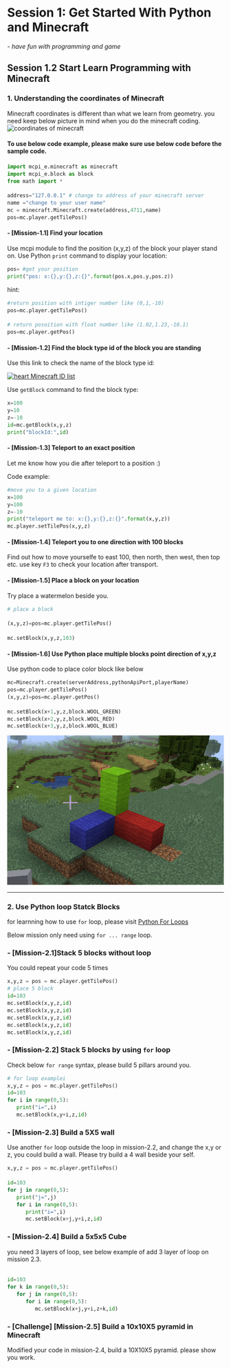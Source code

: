 # Session 1: Get Started With Python and Minecraft

  *- have fun with programming and game*

## Session 1.2 Start Learn Programming with Minecraft

### 1. Understanding the coordinates of Minecraft

Minecraft coordinates is different than what we learn from geometry. you need keep below picture in mind when you do the minecraft coding.
![coordinates of minecraft](https://stoneskin.github.io/python-minecraft/documents/minecraft_Coordinates.png)

#### To use below code example, please make sure use below code before the sample code.

```python
import mcpi_e.minecraft as minecraft
import mcpi_e.block as block
from math import *

address="127.0.0.1" # change to address of your minecraft server
name ="change to your user name"
mc = minecraft.Minecraft.create(address,4711,name)
pos=mc.player.getTilePos()
```

#### - [Mission-1.1] Find your location

Use mcpi module to find the position (x,y,z) of the block your player stand on.
Use Python `print` command to display your location:

```python
pos= #get your position
print("pos: x:{},y:{},z:{}".format(pos.x,pos.y,pos.z))
```

hint:

```python
#return position with intiger number like (0,1,-10)
pos=mc.player.getTilePos()

# return posoition with float number like (1.02,1.23,-10.1)
pos=mc.player.getPos()
```

#### - [Mission-1.2] Find the block type id of the block you are standing

Use this link to check the name of the block type id:

[![heart](https://stoneskin.github.io/python-minecraft/documents/heart.png) Minecraft ID list](https://minecraft-ids.grahamedgecombe.com/)

Use `getBlock` command to find the block type:

```python
x=100
y=10
z=-10
id=mc.getBlock(x,y,z)
print("blockId:",id)
```

#### - [Mission-1.3] Teleport to an exact position

Let me know how you die after teleport to a position :)

Code example:

```python
#move you to a given location
x=100
y=100
z=-10
print("teleport me to: x:{},y:{},z:{}".format(x,y,z))
mc.player.setTilePos(x,y,z)
```

#### - [Mission-1.4] Teleport you to one direction with 100 blocks

Find out how to move yourselfe to east 100, then north, then west, then top etc.
use key `F3` to check your location after transport.

#### - [Mission-1.5] Place a block on your location

Try place a watermelon beside you.

```python
# place a block

(x,y,z)=pos=mc.player.getTilePos()

mc.setBlock(x,y,z,103)

```

#### - [Mission-1.6] Use Python place multiple blocks point direction of x,y,z

Use python code to place color block like below

```python
mc=Minecraft.create(serverAddress,pythonApiPort,playerName)
pos=mc.player.getTilePos()
(x,y,z)=pos=mc.player.getPos()

mc.setBlock(x+1,y,z,block.WOOL_GREEN)
mc.setBlock(x+2,y,z,block.WOOL_RED)
mc.setBlock(x+3,y,z,block.WOOL_BLUE)
```

![xyz](xyz.jpg)

------

### 2. Use Python loop Statck Blocks

for learnning how to use `for` loop, please visit [Python For Loops](https://www.w3schools.com/python/python_for_loops.asp)

Below mission only need using `for ... range` loop.

### - [Mission-2.1]Stack 5 blocks without loop

You could repeat your code 5 times

```python
x,y,z = pos = mc.player.getTilePos()
# place 5 block
id=103
mc.setBlock(x,y,z,id)
mc.setBlock(x,y,z,id)
mc.setBlock(x,y,z,id)
mc.setBlock(x,y,z,id)
mc.setBlock(x,y,z,id)
```

### - [Mission-2.2] Stack 5 blocks by using `for` loop

Check below `for range` syntax,  please build 5 pillars around you.

```python
# for loop examplei
x,y,z = pos = mc.player.getTilePos()
id=103
for i in range(0,5):
   print("i=",i)
   mc.setBlock(x,y+i,z,id)

```

### - [Mission-2.3] Build a 5X5 wall

Use another `for` loop outside the loop in mission-2.2, and change the x,y or z, you could build a wall.
Please try build a 4 wall beside your self.

```python
x,y,z = pos = mc.player.getTilePos()

id=103
for j in range(0,5):
   print("j=",j)
   for i in range(0,5):
      print("i=",i)
      mc.setBlock(x+j,y+i,z,id)

```

### - [Mission-2.4] Build a 5x5x5 Cube

you need 3 layers of loop,  see below example of add 3 layer of loop on mission 2.3.

```python

id=103
for k in range(0,5):
   for j in range(0,5):
      for i in range(0,5):
         mc.setBlock(x+j,y+i,z+k,id)

```

### - [Challenge] [Mission-2.5] Build a 10x10X5 pyramid in Minecraft

Modified your code in mission-2.4, build a 10X10X5 pyramid.
please show you work.

